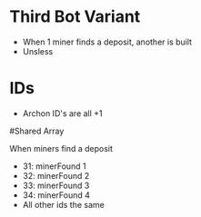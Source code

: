# Third Bot Variant
- When 1 miner finds a deposit, another is built
- Unsless

# IDs
- Archon ID's are all +1

#Shared Array

When miners find a deposit
- 31: minerFound 1
- 32: minerFound 2
- 33: minerFound 3
- 34: minerFound 4
- All other ids the same
